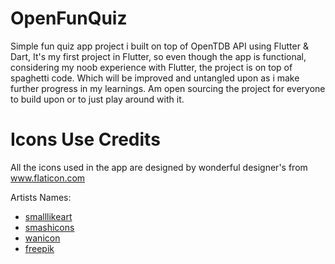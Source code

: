 # OpenFunQuiz

Simple fun quiz app project i built on top of OpenTDB API using Flutter & Dart, It's my first project in Flutter, so even though the app is functional, considering my noob experience with Flutter, the project is on top of spaghetti code. Which will be improved and untangled upon as i make further progress in my learnings. Am open sourcing the project for everyone to build upon or to just play around with it.


# Icons Use Credits

All the icons used in the app are designed by wonderful designer's from www.flaticon.com

Artists Names:

* [smalllikeart](https://www.flaticon.com/authors/smalllikeart)
* [smashicons](https://www.flaticon.com/authors/smashicons)
* [wanicon](https://www.flaticon.com/authors/wanicon)
* [freepik](https://www.flaticon.com/authors/freepik)
